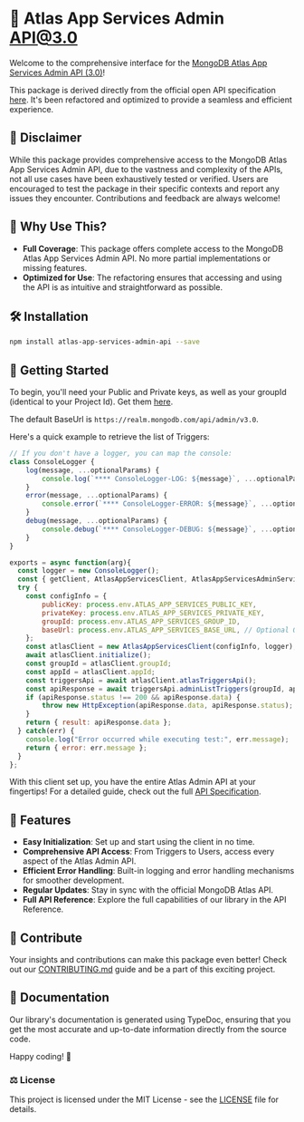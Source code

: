 # 🎉 Atlas App Services Admin API@3.0

Welcome to the comprehensive interface for the [MongoDB Atlas App Services Admin API (3.0)](https://www.mongodb.com/docs/atlas/app-services/admin/api/v3/)!

This package is derived directly from the official open API specification [here](blob:https://www.mongodb.com/78fd1eaa-8b75-4f59-b462-043187294fd5). It's been refactored and optimized to provide a seamless and efficient experience.

## 🚨 Disclaimer

While this package provides comprehensive access to the MongoDB Atlas App Services Admin API, due to the vastness and complexity of the APIs, not all use cases have been exhaustively tested or verified. Users are encouraged to test the package in their specific contexts and report any issues they encounter. Contributions and feedback are always welcome!

## 🌟 Why Use This?

- **Full Coverage**: This package offers complete access to the MongoDB Atlas App Services Admin API. No more partial implementations or missing features.
- **Optimized for Use**: The refactoring ensures that accessing and using the API is as intuitive and straightforward as possible.

## 🛠 Installation

```sh
npm install atlas-app-services-admin-api --save
```

## 🚀 Getting Started

To begin, you'll need your Public and Private keys, as well as your groupId (identical to your Project Id). Get them [here](https://www.mongodb.com/docs/atlas/app-services/admin/api/v3/).

The default BaseUrl is `https://realm.mongodb.com/api/admin/v3.0`.

Here's a quick example to retrieve the list of Triggers:

```javascript
// If you don't have a logger, you can map the console:
class ConsoleLogger {
    log(message, ...optionalParams) {
        console.log(`**** ConsoleLogger-LOG: ${message}`, ...optionalParams);
    }
    error(message, ...optionalParams) {
        console.error(`**** ConsoleLogger-ERROR: ${message}`, ...optionalParams);
    }
    debug(message, ...optionalParams) {
        console.debug(`**** ConsoleLogger-DEBUG: ${message}`, ...optionalParams);
    }
}

exports = async function(arg){
  const logger = new ConsoleLogger(); 
  const { getClient, AtlasAppServicesClient, AtlasAppServicesAdminService } = require('atlas-app-services-admin-api');
  try {
    const configInfo = {
        publicKey: process.env.ATLAS_APP_SERVICES_PUBLIC_KEY,
        privateKey: process.env.ATLAS_APP_SERVICES_PRIVATE_KEY,
        groupId: process.env.ATLAS_APP_SERVICES_GROUP_ID,
        baseUrl: process.env.ATLAS_APP_SERVICES_BASE_URL, // Optional Override
    };
    const atlasClient = new AtlasAppServicesClient(configInfo, logger);
    await atlasClient.initialize();
    const groupId = atlasClient.groupId;
    const appId = atlasClient.appId;
    const triggersApi = await atlasClient.atlasTriggersApi();
    const apiResponse = await triggersApi.adminListTriggers(groupId, appId);
    if (apiResponse.status !== 200 && apiResponse.data) {
        throw new HttpException(apiResponse.data, apiResponse.status);
    }
    return { result: apiResponse.data };
  } catch(err) {
    console.log("Error occurred while executing test:", err.message);
    return { error: err.message };
  }
};
```

With this client set up, you have the entire Atlas Admin API at your fingertips! For a detailed guide, check out the full [API Specification](https://gfay63.github.io/atlas-app-services-admin-api/).

## 📌 Features

- **Easy Initialization**: Set up and start using the client in no time.
- **Comprehensive API Access**: From Triggers to Users, access every aspect of the Atlas Admin API.
- **Efficient Error Handling**: Built-in logging and error handling mechanisms for smoother development.
- **Regular Updates**: Stay in sync with the official MongoDB Atlas API.
- **Full API Reference**: Explore the full capabilities of our library in the API Reference.

## 🤝 Contribute

Your insights and contributions can make this package even better! Check out our [CONTRIBUTING.md](./CONTRIBUTING.md) guide and be a part of this exciting project.

## 📖 Documentation

Our library's documentation is generated using TypeDoc, ensuring that you get the most accurate and up-to-date information directly from the source code.

Happy coding! 🎉

### ⚖️ License

This project is licensed under the MIT License - see the [LICENSE](./LICENSE) file for details.
